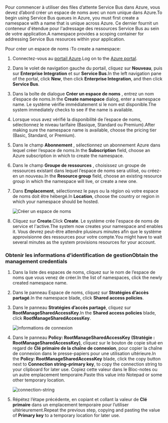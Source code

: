<span data-ttu-id="e08c0-101">Pour commencer à utiliser des files d’attente Service Bus dans Azure, vous devez d’abord créer un espace de noms avec un nom unique dans Azure.</span><span class="sxs-lookup"><span data-stu-id="e08c0-101">To begin using Service Bus queues in Azure, you must first create a namespace with a name that is unique across Azure.</span></span> <span data-ttu-id="e08c0-102">Ce dernier fournit un conteneur d'étendue pour l'adressage des ressources Service Bus au sein de votre application.</span><span class="sxs-lookup"><span data-stu-id="e08c0-102">A namespace provides a scoping container for addressing Service Bus resources within your application.</span></span>

<span data-ttu-id="e08c0-103">Pour créer un espace de noms :</span><span class="sxs-lookup"><span data-stu-id="e08c0-103">To create a namespace:</span></span>

1. <span data-ttu-id="e08c0-104">Connectez-vous au [portail Azure][Azure portal].</span><span class="sxs-lookup"><span data-stu-id="e08c0-104">Log on to the [Azure portal][Azure portal].</span></span>
2. <span data-ttu-id="e08c0-105">Dans le volet de navigation gauche du portail, cliquez sur **Nouveau**, puis sur **Enterprise Integration** et sur **Service Bus**.</span><span class="sxs-lookup"><span data-stu-id="e08c0-105">In the left navigation pane of the portal, click **New**, then click **Enterprise Integration**, and then click **Service Bus**.</span></span>
3. <span data-ttu-id="e08c0-106">Dans la boîte de dialogue **Créer un espace de noms** , entrez un nom d’espace de noms.</span><span class="sxs-lookup"><span data-stu-id="e08c0-106">In the **Create namespace** dialog, enter a namespace name.</span></span> <span data-ttu-id="e08c0-107">Le système vérifie immédiatement si le nom est disponible.</span><span class="sxs-lookup"><span data-stu-id="e08c0-107">The system immediately checks to see if the name is available.</span></span>
4. <span data-ttu-id="e08c0-108">Lorsque vous avez vérifié la disponibilité de l’espace de noms, sélectionnez le niveau tarifaire (Basique, Standard ou Premium).</span><span class="sxs-lookup"><span data-stu-id="e08c0-108">After making sure the namespace name is available, choose the pricing tier (Basic, Standard, or Premium).</span></span>
5. <span data-ttu-id="e08c0-109">Dans le champ **Abonnement** , sélectionnez un abonnement Azure dans lequel créer l’espace de noms.</span><span class="sxs-lookup"><span data-stu-id="e08c0-109">In the **Subscription** field, choose an Azure subscription in which to create the namespace.</span></span>
6. <span data-ttu-id="e08c0-110">Dans le champ **Groupe de ressources** , choisissez un groupe de ressources existant dans lequel l’espace de noms sera utilisé, ou créez-en un nouveau.</span><span class="sxs-lookup"><span data-stu-id="e08c0-110">In the **Resource group** field, choose an existing resource group in which the namespace will live, or create a new one.</span></span>      
7. <span data-ttu-id="e08c0-111">Dans **Emplacement**, sélectionnez le pays ou la région où votre espace de noms doit être hébergé.</span><span class="sxs-lookup"><span data-stu-id="e08c0-111">In **Location**, choose the country or region in which your namespace should be hosted.</span></span>
   
    ![Créer un espace de noms][create-namespace]
8. <span data-ttu-id="e08c0-113">Cliquez sur **Create**.</span><span class="sxs-lookup"><span data-stu-id="e08c0-113">Click **Create**.</span></span> <span data-ttu-id="e08c0-114">Le système crée l'espace de noms de service et l'active.</span><span class="sxs-lookup"><span data-stu-id="e08c0-114">The system now creates your namespace and enables it.</span></span> <span data-ttu-id="e08c0-115">Vous devrez peut-être attendre plusieurs minutes afin que le système approvisionne des ressources pour votre compte.</span><span class="sxs-lookup"><span data-stu-id="e08c0-115">You might have to wait several minutes as the system provisions resources for your account.</span></span>

### <a name="obtain-the-management-credentials"></a><span data-ttu-id="e08c0-116">Obtenir les informations d’identification de gestion</span><span class="sxs-lookup"><span data-stu-id="e08c0-116">Obtain the management credentials</span></span>

1. <span data-ttu-id="e08c0-117">Dans la liste des espaces de noms, cliquez sur le nom de l’espace de noms que vous venez de créer.</span><span class="sxs-lookup"><span data-stu-id="e08c0-117">In the list of namespaces, click the newly created namespace name.</span></span>
2. <span data-ttu-id="e08c0-118">Dans le panneau Espace de noms, cliquez sur **Stratégies d’accès partagé**.</span><span class="sxs-lookup"><span data-stu-id="e08c0-118">In the namespace blade, click **Shared access policies**.</span></span>
3. <span data-ttu-id="e08c0-119">Dans le panneau **Stratégies d’accès partagé**, cliquez sur **RootManageSharedAccessKey**.</span><span class="sxs-lookup"><span data-stu-id="e08c0-119">In the **Shared access policies** blade, click **RootManageSharedAccessKey**.</span></span>
   
    ![informations de connexion][connection-info]
4. <span data-ttu-id="e08c0-121">Dans le panneau **Policy: RootManageSharedAccessKey (Stratégie : RootManageSharedAccessKey)**, cliquez sur le bouton de copie situé en regard de **Clé primaire de la chaîne de connexion**, pour copier la chaîne de connexion dans le presse-papiers pour une utilisation ultérieure.</span><span class="sxs-lookup"><span data-stu-id="e08c0-121">In the **Policy: RootManageSharedAccessKey** blade, click the copy button next to **Connection string–primary key**, to copy the connection string to your clipboard for later use.</span></span> <span data-ttu-id="e08c0-122">Copiez cette valeur dans le Bloc-notes ou un autre emplacement temporaire.</span><span class="sxs-lookup"><span data-stu-id="e08c0-122">Paste this value into Notepad or some other temporary location.</span></span>
   
    ![connection-string][connection-string]

5. <span data-ttu-id="e08c0-124">Répétez l’étape précédente, en copiant et collant la valeur de **Clé primaire** dans un emplacement temporaire pour l’utiliser ultérieurement.</span><span class="sxs-lookup"><span data-stu-id="e08c0-124">Repeat the previous step, copying and pasting the value of **Primary key** to a temporary location for later use.</span></span>

<!--Image references-->

[create-namespace]: ./media/service-bus-create-namespace-portal/create-namespace.png
[connection-info]: ./media/service-bus-create-namespace-portal/connection-info.png
[connection-string]: ./media/service-bus-create-namespace-portal/connection-string.png
[Azure portal]: https://portal.azure.com
